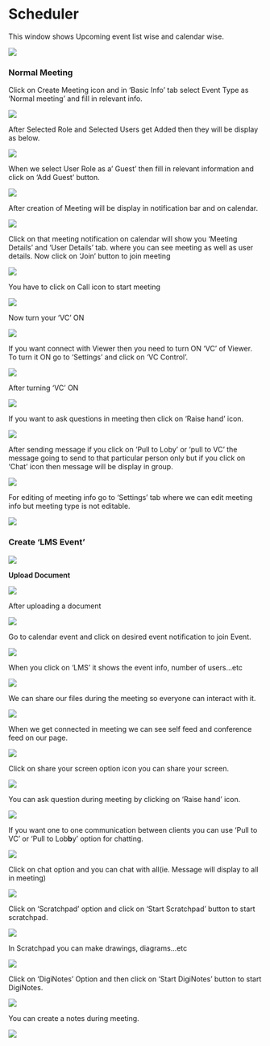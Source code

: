 # Scheduler

This window shows Upcoming event list wise and calendar wise.

![](../.gitbook/assets/image%20%28122%29.png)

###  **Normal Meeting**

Click on Create Meeting icon and in ‘Basic Info’ tab select Event Type as ‘Normal meeting’ and fill in relevant info.

![](../.gitbook/assets/image%20%28140%29.png)

After Selected Role and Selected Users get Added then they will be display as below.

![](../.gitbook/assets/image%20%28201%29.png)

When we select User Role as a’ Guest’ then fill in relevant information and click on ‘Add Guest’ button.

![](../.gitbook/assets/image%20%28120%29.png)

After creation of Meeting will be display in notification bar and on calendar.

![](../.gitbook/assets/image%20%2888%29.png)

Click on that meeting notification on calendar will show you ‘Meeting Details’ and ‘User Details’ tab. where you can see meeting as well as user details. Now click on ‘Join’ button to join meeting

![](../.gitbook/assets/image%20%2896%29.png)

You have to click on Call icon to start meeting

![](../.gitbook/assets/image%20%28114%29.png)

Now turn your ‘VC’ ON

![](../.gitbook/assets/image%20%2878%29.png)

If you want connect with Viewer then you need to turn ON ‘VC’ of Viewer. To turn it ON go to ‘Settings’ and click on ‘VC Control’.

![](../.gitbook/assets/image%20%28153%29.png)

After turning ‘VC’ ON

![](../.gitbook/assets/image%20%2880%29.png)

If you want to ask questions in meeting then click on ‘Raise hand’ icon.

![](../.gitbook/assets/image%20%28171%29.png)

After sending message if you click on ‘Pull to Loby’ or ‘pull to VC’ the message going to send to that particular person only but if you click on ‘Chat’ icon then message will be display in group.

![](../.gitbook/assets/image%20%28132%29.png)

For editing of meeting info go to ‘Settings’ tab where we can edit meeting info but meeting type is not editable.

![](../.gitbook/assets/image%20%2856%29.png)

###  **Create ‘LMS Event’**

![](../.gitbook/assets/image%20%2894%29.png)

 **Upload Document**

![](../.gitbook/assets/image%20%28162%29.png)

After uploading a document

![](../.gitbook/assets/image%20%2876%29.png)

Go to calendar event and click on desired event notification to join Event.

![](../.gitbook/assets/image%20%2849%29.png)

When you click on ‘LMS’ it shows the event info, number of users…etc

![](../.gitbook/assets/image%20%285%29.png)

We can share our files during the meeting so everyone can interact with it.

![](../.gitbook/assets/image%20%28204%29.png)

When we get connected in meeting we can see self feed and conference feed on our page.

![](../.gitbook/assets/image%20%28127%29.png)

Click on share your screen option icon you can share your screen.

![](../.gitbook/assets/image%20%28167%29.png)

You can ask question during meeting by clicking on ‘Raise hand’ icon.

![](../.gitbook/assets/image%20%2891%29.png)

If you want one to one communication between clients you can use ‘Pull to VC’ or ‘Pull to Lob**b**y’ option for chatting.

![](../.gitbook/assets/image%20%28199%29.png)

Click on chat option and you can chat with all\(ie. Message will display to all in meeting\)

![](../.gitbook/assets/image%20%28176%29.png)

Click on ‘Scratchpad’ option and click on ‘Start Scratchpad’ button to start scratchpad.

![](../.gitbook/assets/image%20%2851%29.png)

In Scratchpad you can make drawings, diagrams…etc

![](../.gitbook/assets/image%20%2844%29.png)

Click on ‘DigiNotes’ Option and then click on ‘Start DigiNotes’ button to start DigiNotes.

![](../.gitbook/assets/image%20%2869%29.png)

You can create a notes during meeting.

![](../.gitbook/assets/image%20%28185%29.png)




